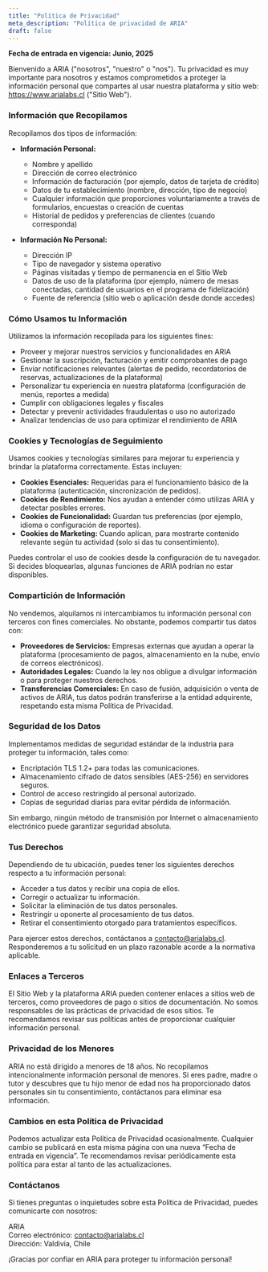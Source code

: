 ```yaml
---
title: "Política de Privacidad"
meta_description: "Política de privacidad de ARIA"
draft: false
---
```


**Fecha de entrada en vigencia: Junio, 2025**

Bienvenido a ARIA ("nosotros", "nuestro" o "nos"). Tu privacidad es muy importante para nosotros y estamos comprometidos a proteger la información personal que compartes al usar nuestra plataforma y sitio web: https://www.arialabs.cl ("Sitio Web").

### Información que Recopilamos

Recopilamos dos tipos de información:

- **Información Personal:**
  - Nombre y apellido
  - Dirección de correo electrónico
  - Información de facturación (por ejemplo, datos de tarjeta de crédito)
  - Datos de tu establecimiento (nombre, dirección, tipo de negocio)
  - Cualquier información que proporciones voluntariamente a través de formularios, encuestas o creación de cuentas
  - Historial de pedidos y preferencias de clientes (cuando corresponda)

- **Información No Personal:**
  - Dirección IP
  - Tipo de navegador y sistema operativo
  - Páginas visitadas y tiempo de permanencia en el Sitio Web
  - Datos de uso de la plataforma (por ejemplo, número de mesas conectadas, cantidad de usuarios en el programa de fidelización)
  - Fuente de referencia (sitio web o aplicación desde donde accedes)

### Cómo Usamos tu Información

Utilizamos la información recopilada para los siguientes fines:

- Proveer y mejorar nuestros servicios y funcionalidades en ARIA
- Gestionar la suscripción, facturación y emitir comprobantes de pago
- Enviar notificaciones relevantes (alertas de pedido, recordatorios de reservas, actualizaciones de la plataforma)
- Personalizar tu experiencia en nuestra plataforma (configuración de menús, reportes a medida)
- Cumplir con obligaciones legales y fiscales
- Detectar y prevenir actividades fraudulentas o uso no autorizado
- Analizar tendencias de uso para optimizar el rendimiento de ARIA

### Cookies y Tecnologías de Seguimiento

Usamos cookies y tecnologías similares para mejorar tu experiencia y brindar la plataforma correctamente. Estas incluyen:

- **Cookies Esenciales:** Requeridas para el funcionamiento básico de la plataforma (autenticación, sincronización de pedidos).
- **Cookies de Rendimiento:** Nos ayudan a entender cómo utilizas ARIA y detectar posibles errores.
- **Cookies de Funcionalidad:** Guardan tus preferencias (por ejemplo, idioma o configuración de reportes).
- **Cookies de Marketing:** Cuando aplican, para mostrarte contenido relevante según tu actividad (solo si das tu consentimiento).

Puedes controlar el uso de cookies desde la configuración de tu navegador. Si decides bloquearlas, algunas funciones de ARIA podrían no estar disponibles.

### Compartición de Información

No vendemos, alquilamos ni intercambiamos tu información personal con terceros con fines comerciales. No obstante, podemos compartir tus datos con:

- **Proveedores de Servicios:** Empresas externas que ayudan a operar la plataforma (procesamiento de pagos, almacenamiento en la nube, envío de correos electrónicos).
- **Autoridades Legales:** Cuando la ley nos obligue a divulgar información o para proteger nuestros derechos.
- **Transferencias Comerciales:** En caso de fusión, adquisición o venta de activos de ARIA, tus datos podrán transferirse a la entidad adquirente, respetando esta misma Política de Privacidad.

### Seguridad de los Datos

Implementamos medidas de seguridad estándar de la industria para proteger tu información, tales como:

- Encriptación TLS 1.2+ para todas las comunicaciones.
- Almacenamiento cifrado de datos sensibles (AES-256) en servidores seguros.
- Control de acceso restringido al personal autorizado.
- Copias de seguridad diarias para evitar pérdida de información.

Sin embargo, ningún método de transmisión por Internet o almacenamiento electrónico puede garantizar seguridad absoluta.

### Tus Derechos

Dependiendo de tu ubicación, puedes tener los siguientes derechos respecto a tu información personal:

- Acceder a tus datos y recibir una copia de ellos.
- Corregir o actualizar tu información.
- Solicitar la eliminación de tus datos personales.
- Restringir u oponerte al procesamiento de tus datos.
- Retirar el consentimiento otorgado para tratamientos específicos.

Para ejercer estos derechos, contáctanos a <contacto@arialabs.cl>. Responderemos a tu solicitud en un plazo razonable acorde a la normativa aplicable.

### Enlaces a Terceros

El Sitio Web y la plataforma ARIA pueden contener enlaces a sitios web de terceros, como proveedores de pago o sitios de documentación. No somos responsables de las prácticas de privacidad de esos sitios. Te recomendamos revisar sus políticas antes de proporcionar cualquier información personal.

### Privacidad de los Menores

ARIA no está dirigido a menores de 18 años. No recopilamos intencionalmente información personal de menores. Si eres padre, madre o tutor y descubres que tu hijo menor de edad nos ha proporcionado datos personales sin tu consentimiento, contáctanos para eliminar esa información.

### Cambios en esta Política de Privacidad

Podemos actualizar esta Política de Privacidad ocasionalmente. Cualquier cambio se publicará en esta misma página con una nueva “Fecha de entrada en vigencia”. Te recomendamos revisar periódicamente esta política para estar al tanto de las actualizaciones.

### Contáctanos

Si tienes preguntas o inquietudes sobre esta Política de Privacidad, puedes comunicarte con nosotros:

ARIA  
Correo electrónico: <contacto@arialabs.cl>  
Dirección: Valdivia, Chile

¡Gracias por confiar en ARIA para proteger tu información personal!
